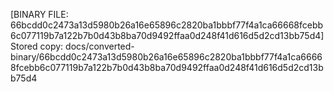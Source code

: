 [BINARY FILE: 66bcdd0c2473a13d5980b26a16e65896c2820ba1bbbf77f4a1ca66668fcebb6c077119b7a122b7b0d43b8ba70d9492ffaa0d248f41d616d5d2cd13bb75d4]
Stored copy: docs/converted-binary/66bcdd0c2473a13d5980b26a16e65896c2820ba1bbbf77f4a1ca66668fcebb6c077119b7a122b7b0d43b8ba70d9492ffaa0d248f41d616d5d2cd13bb75d4
